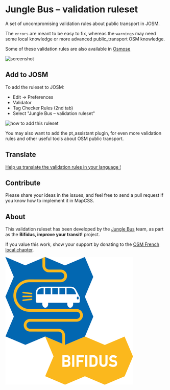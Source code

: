 # Jungle Bus – validation ruleset
A set of uncompromising validation rules about public transport in JOSM.

The `errors` are meant to be easy to fix, whereas the `warnings` may need some local knowledge or more advanced public_transport OSM knowledge.

Some of these validation rules are also available in [Osmose](http://osmose.openstreetmap.fr/fr/errors/?item=9014)

![screenshot](screenshot.png)

## Add to JOSM 

To add the ruleset to JOSM:

* Edit -> Preferences
* Validator
* Tag Checker Rules (2nd tab)
* Select "Jungle Bus – validation ruleset"

![how to add this ruleset](add_validator.gif)

You may also want to add the pt_assistant plugin, for even more validation rules and other useful tools about OSM public transport.

## Translate

[Help us translate the validation rules in your language !](https://hosted.weblate.org/projects/jungle-bus/transport_mapcss-validation-ruleset/)

## Contribute

Please share your ideas in the issues, and feel free to send a pull request if you know how to implement it in MapCSS.

## About

This validation ruleset has been developed by the [Jungle Bus](http://junglebus.io/) team, as part as the **Bifidus, improve your transit!** project.

If you value this work, show your support by donating to the [OSM French local chapter](http://openstreetmap.fr).

![Bifidus logo](https://github.com/Jungle-Bus/resources/raw/master/logo/Logo_Jungle_Bus-Bifidus.png)
